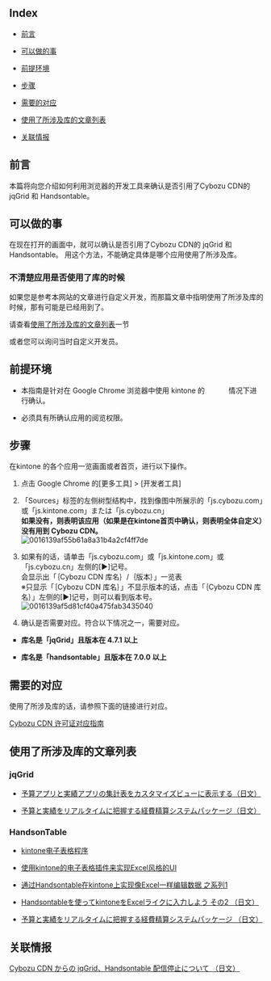 <h2>
    Index
</h2>
<ul class="anchor-link list-paddingleft-2">
    <li>
        <p>
            <a href="#section1">前言</a>
        </p>
    </li>
    <li>
        <p>
            <a href="#section2">可以做的事</a>
        </p>
    </li>
    <li>
        <p>
            <a href="#section3">前提环境</a>
        </p>
    </li>
    <li>
        <p>
            <a href="#section4">步骤</a>
        </p>
    </li>
    <li>
        <p>
            <a href="#section5">需要的对应</a>
        </p>
    </li>
    <li>
        <p>
            <a href="#section6">使用了所涉及库的文章列表</a>
        </p>
    </li>
    <li>
        <p>
            <a href="#section7">关联情报</a>
        </p>
    </li>
</ul>
<h2>
    前言
</h2>
<p>
    本篇将向您介绍如何利用浏览器的开发工具来确认是否引用了Cybozu CDN的 jqGrid 和 Handsontable。
</p>
<h2>
    可以做的事
</h2>
<p>
    在现在打开的画面中，就可以确认是否引用了Cybozu CDN的 jqGrid 和 Handsontable。
用这个方法，不能确定具体是哪个应用使用了所涉及库。
</p>
<h3>
    不清楚应用是否使用了库的时候
</h3>
<p>
    如果您是参考本网站的文章进行自定义开发，而那篇文章中指明使用了所涉及库的时候，那有可能是已经用到了。
</p>
<p>
    请查看<a href="#section6">使用了所涉及库的文章列表</a>一节
</p>
<p>
    或者您可以询问当时自定义开发员。
</p>
<h2>
    前提环境
</h2>
<ul class=" list-paddingleft-2">
    <li>
        <p>
            本指南是针对在 Google Chrome 浏览器中使用 kintone 的
 &nbsp; &nbsp; &nbsp; &nbsp; &nbsp; &nbsp;情况下进行确认。
        </p>
    </li>
    <li>
        <p>
            必须具有所确认应用的阅览权限。
        </p>
    </li>
</ul>
<h2>
    步骤
</h2>
<p>
    在kintone 的各个应用一览画面或者首页，进行以下操作。
</p>
<ol class=" list-paddingleft-2">
    <li>
        <p>
            点击 Google Chrome 的[更多工具] &gt; [开发者工具]
        </p>
    </li>
    <li>
        <p>
            「Sources」标签的左侧树型结构中，找到像图中所展示的「js.cybozu.com」或「js.kintone.com」または「js.cybozu.cn」<br/><strong>如果没有，则表明该应用（如果是在kintone首页中确认，则表明全体自定义）没有用到 Cybozu CDN。</strong><br/><img src="https://files.kf5.com/attachments/download/23361/12299109/0016139af55b61a8a31b4a2cf4ff7de/" alt="0016139af55b61a8a31b4a2cf4ff7de"/>
        </p>
    </li>
    <li>
        <p>
            如果有的话，请单击「js.cybozu.com」或「js.kintone.com」或「js.cybozu.cn」左侧的[▶]记号。<br/>会显示出「｛Cybozu CDN 库名｝/｛版本｝」一览表<br/>※只显示「｛Cybozu CDN 库名｝」不显示版本的话，点击「｛Cybozu CDN 库名｝」左侧的[▶]记号，则可以看到版本号。<br/><img src="https://files.kf5.com/attachments/download/23361/12299114/0016139af5d81cf40a475fab3435040/" alt="0016139af5d81cf40a475fab3435040"/>
        </p>
    </li>
    <li>
        <p>
            确认是否需要对应。符合以下情况之一，需要对应。
        </p>
    </li>
</ol>
<ul class=" list-paddingleft-2" style="list-style-type: square;">
    <li>
        <p>
            <strong>库名是「jqGrid」且版本在 4.7.1 以上</strong>
        </p>
    </li>
    <li>
        <p>
            <strong>库名是「handsontable」且版本在 7.0.0 以上</strong>
        </p>
    </li>
</ul>
<h2>
    需要的对应
</h2>
<p>
    使用了所涉及库的话，请参照下面的链接进行对应。
</p>
<p>
    <a href="https://dev.kf5.com">Cybozu CDN 许可证对应指南</a>
</p>
<h2>
    使用了所涉及库的文章列表
</h2>
<h3>
    jqGrid
</h3>
<ul class=" list-paddingleft-2">
    <li>
        <p>
            <a href="https://developer.cybozu.io/hc/ja/articles/202640870">予算アプリと実績アプリの集計表をカスタマイズビューに表示する（日文）</a>
        </p>
    </li>
    <li>
        <p>
            <a href="https://developer.cybozu.io/hc/ja/articles/207605686">予算と実績をリアルタイムに把握する経費精算システムパッケージ（日文）</a>
        </p>
    </li>
</ul>
<h3>
    HandsonTable
</h3>
<ul class=" list-paddingleft-2">
    <li>
        <p>
            <a href="https://cybozudev.kf5.com/hc/kb/article/1013129">kintone电子表格程序</a>
        </p>
    </li>
    <li>
        <p>
            <a href="https://cybozudev.kf5.com/hc/kb/article/1014085">使用kintone的电子表格插件来实现Excel风格的UI</a>
        </p>
    </li>
    <li>
        <p>
            <a href="https://cybozudev.kf5.com/hc/kb/article/1015004/">通过Handsontable在kintone上实现像Excel一样编辑数据 之系列1</a>
        </p>
    </li>
    <li>
        <p>
            <a href="https://developer.cybozu.io/hc/ja/articles/207331836">Handsontableを使ってkintoneをExcelライクに入力しよう その2 （日文）</a>
        </p>
    </li>
    <li>
        <p>
            <a href="https://developer.cybozu.io/hc/ja/articles/207605686">予算と実績をリアルタイムに把握する経費精算システムパッケージ （日文）</a>
        </p>
    </li>
</ul>
<h2>
    关联情报
</h2>
<p>
    <a href="https://developer.cybozu.io/hc/ja/articles/4405430903833">Cybozu CDN からの jqGrid、Handsontable 配信停止について （日文）</a>
</p>
<p>
    <br/>
</p>
